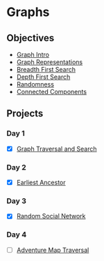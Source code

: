 # Graphs

## Objectives

* [Graph Intro](objectives/graph-intro)
* [Graph Representations](objectives/graph-representations)
* [Breadth First Search](objectives/breadth-first-search)
* [Depth First Search](objectives/depth-first-search)
* [Randomness](objectives/randomness)
* [Connected Components](objectives/connected-components)

## Projects

### Day 1
* [x] [Graph Traversal and Search](projects/graph)

### Day 2
* [x] [Earliest Ancestor](projects/ancestor)

### Day 3
* [x] [Random Social Network](projects/social)

### Day 4
* [ ] [Adventure Map Traversal](projects/adventure)
